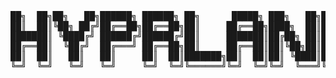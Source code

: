 <div style="text-align:center;">
<pre>
██╗  ██╗██╗   ██╗██████╗ ██████╗ ██╗      █████╗ ███╗   ██╗██████╗ 
██║  ██║╚██╗ ██╔╝██╔══██╗██╔══██╗██║     ██╔══██╗████╗  ██║██╔══██╗
███████║ ╚████╔╝ ██████╔╝██████╔╝██║     ███████║██╔██╗ ██║██║  ██║
██╔══██║  ╚██╔╝  ██╔═══╝ ██╔══██╗██║     ██╔══██║██║╚██╗██║██║  ██║
██║  ██║   ██║   ██║     ██║  ██║███████╗██║  ██║██║ ╚████║██████╔╝
╚═╝  ╚═╝   ╚═╝   ╚═╝     ╚═╝  ╚═╝╚══════╝╚═╝  ╚═╝╚═╝  ╚═══╝╚═════╝ 
</pre>
</div>

